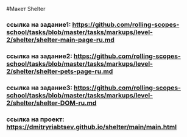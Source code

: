 #Макет Shelter
### ссылка на задание1: https://github.com/rolling-scopes-school/tasks/blob/master/tasks/markups/level-2/shelter/shelter-main-page-ru.md
### ссылка на задание2: https://github.com/rolling-scopes-school/tasks/blob/master/tasks/markups/level-2/shelter/shelter-pets-page-ru.md
### ссылка на задание3: https://github.com/rolling-scopes-school/tasks/blob/master/tasks/markups/level-2/shelter/shelter-DOM-ru.md
### ссылка на проект: https://dmitryriabtsev.github.io/shelter/main/main.html
